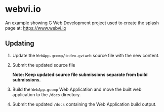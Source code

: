 # webvi.io

An example showing G Web Development project used to create the splash page at: https://www.webvi.io

## Updating

1. Update the `WebApp.gcomp/index.gviweb` source file with the new content.
2. Submit the updated source file

   **Note: Keep updated source file submissions separate from build submissions.**
3. Build the `WebApp.gcomp` Web Application and move the built web application to the `/docs` directory.
4. Submit the updated `/docs` containing the Web Application build output.
